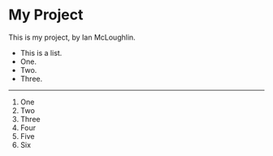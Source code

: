 # My Project

This is my project, by Ian McLoughlin.

- This is a list.
- One.
- Two.
- Three.

***

1. One
2. Two
3. Three
4. Four
5. Five
6. Six